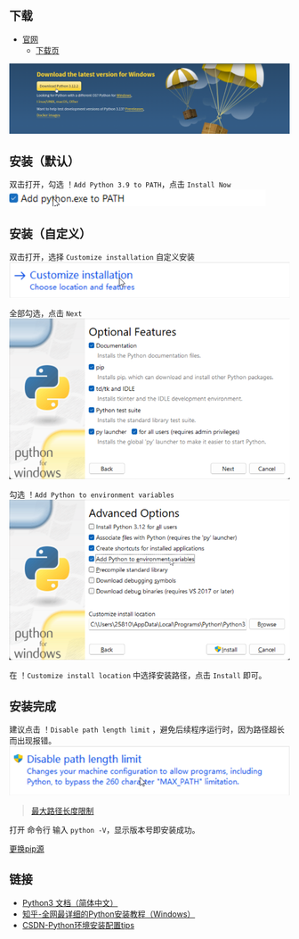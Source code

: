 ## 下载
- [官网](https://www.python.org/)
  - [下载页](https://www.python.org/downloads/)

![1709961151018](image/Python下载与安装/1709961151018.png)


## 安装（默认）
双击打开，勾选 ！`Add Python 3.9 to PATH`，点击 `Install Now`
![1709961394113](image/Python下载与安装/1709961394113.png)


## 安装（自定义）
双击打开，选择 `Customize installation` 自定义安装
![1709961117929](image/Python下载与安装/1709961117929.png)

全部勾选，点击 `Next`
![1709961211706](image/Python下载与安装/1709961211706.png)

勾选 ！`Add Python to environment variables`
![1709961292458](image/Python下载与安装/1709961292458.png)

在 ！`Customize install location` 中选择安装路径，点击 `Install` 即可。


## 安装完成
建议点击 ！`Disable path length limit` ，避免后续程序运行时，因为路径超长而出现报错。
![1709961550852](image/Python下载与安装/1709961550852.png)

> [最大路径长度限制](https://learn.microsoft.com/zh-cn/windows/win32/fileio/maximum-file-path-limitation?tabs=registry)

打开 命令行 输入 `python -V`，显示版本号即安装成功。

[更换pip源](./pipindexurl.bat)


## 链接
- [Python3 文档（简体中文）](https://docs.python.org/zh-cn/3/)
- [知乎-全网最详细的Python安装教程（Windows）](https://zhuanlan.zhihu.com/p/344887837)
- [CSDN-Python环境安装配置tips](https://blog.csdn.net/Mr_Aspirin/article/details/128034147)
